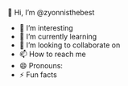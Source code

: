 👋 Hi, I’m @zyonnisthebest
- 👀 I’m interesting 
- 🌱 I’m currently learning
- 💞️ I’m looking to collaborate on
- 📫 How to reach me 
- 😄 Pronouns:
- ⚡ Fun facts

<!---
zyonnisthebest/zyonnisthebest is a ✨ special ✨ repository because its `README.md` (this file) appears on your GitHub profile.
You can click the Preview link to take a look at your changes.
--->
